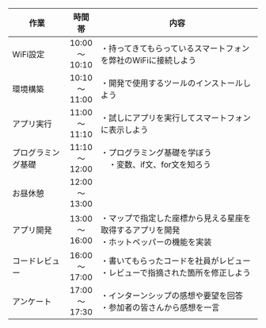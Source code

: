 | 作業 | 時間帯 | 内容 |
| ---- | :----: | ---- |
| WiFi設定 | 10:00<br>〜<br> 10:10 | ・持ってきてもらっているスマートフォンを弊社のWiFiに接続しよう |
| 環境構築 | 10:10<br>〜<br>11:00 | ・開発で使用するツールのインストールしよう |
| アプリ実行 | 11:00<br>〜<br>11:10 | ・試しにアプリを実行してスマートフォンに表示しよう |
| プログラミング基礎 | 11:10<br>〜<br> 12:00 | ・プログラミング基礎を学ぼう<br>　・変数、if文、for文を知ろう |
| お昼休憩 | 12:00<br>〜<br>13:00 | |
| アプリ開発 | 13:00<br>〜<br>16:00 | ・マップで指定した座標から見える星座を取得するアプリを開発<br>・ホットペッパーの機能を実装|
| コードレビュー | 16:00<br>〜<br>17:00 | ・書いてもらったコードを社員がレビュー<br> ・レビューで指摘された箇所を修正しよう |
| アンケート | 17:00<br>〜<br>17:30 | ・インターンシップの感想や要望を回答<br>・参加者の皆さんから感想を一言 |
